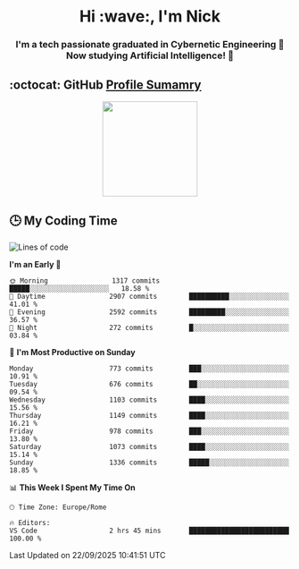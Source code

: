 <h1 align="center">Hi :wave:, I'm Nick</h1>

<h3 align="center">I'm a tech passionate graduated in Cybernetic Engineering 🤖<br>
Now studying Artificial Intelligence! 🧠</h3>


## :octocat: GitHub <a href="https://github.com/vn7n24fzkq/github-profile-summary-cards">Profile Sumamry</a>

<p align="center">
   <img style="height:170px;display:inline-block"  src="http://github-profile-summary-cards.vercel.app/api/cards/profile-details?username=CodeClimberNT&theme=github_dark" />
<!--    <img style="height:170px;display:inline-block"  src="http://github-profile-summary-cards.vercel.app/api/cards/repos-per-language?username=CodeClimberNT&theme=github_dark&exclude=" /> -->
</p>

 ## :clock3: My Coding Time 
 
<!--START_SECTION:waka-->
![Lines of code](https://img.shields.io/badge/From%20Hello%20World%20I%27ve%20Written-11.2%20million%20lines%20of%20code-blue)

**I'm an Early 🐤** 

```text
🌞 Morning                1317 commits        █████░░░░░░░░░░░░░░░░░░░░   18.58 % 
🌆 Daytime                2907 commits        ██████████░░░░░░░░░░░░░░░   41.01 % 
🌃 Evening                2592 commits        █████████░░░░░░░░░░░░░░░░   36.57 % 
🌙 Night                  272 commits         █░░░░░░░░░░░░░░░░░░░░░░░░   03.84 % 
```
📅 **I'm Most Productive on Sunday** 

```text
Monday                   773 commits         ███░░░░░░░░░░░░░░░░░░░░░░   10.91 % 
Tuesday                  676 commits         ██░░░░░░░░░░░░░░░░░░░░░░░   09.54 % 
Wednesday                1103 commits        ████░░░░░░░░░░░░░░░░░░░░░   15.56 % 
Thursday                 1149 commits        ████░░░░░░░░░░░░░░░░░░░░░   16.21 % 
Friday                   978 commits         ███░░░░░░░░░░░░░░░░░░░░░░   13.80 % 
Saturday                 1073 commits        ████░░░░░░░░░░░░░░░░░░░░░   15.14 % 
Sunday                   1336 commits        █████░░░░░░░░░░░░░░░░░░░░   18.85 % 
```


📊 **This Week I Spent My Time On** 

```text
🕑︎ Time Zone: Europe/Rome

🔥 Editors: 
VS Code                  2 hrs 45 mins       █████████████████████████   100.00 % 
```


 Last Updated on 22/09/2025 10:41:51 UTC
<!--END_SECTION:waka-->


